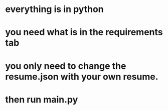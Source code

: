 # everything is in python
# you need what is in the requirements tab
# you only need to change the resume.json with your own resume.
# then run main.py